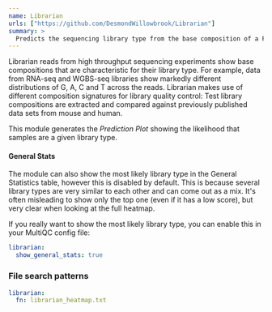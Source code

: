 ```yaml
---
name: Librarian
urls: ["https://github.com/DesmondWillowbrook/Librarian"]
summary: >
  Predicts the sequencing library type from the base composition of a FastQ file
---
```


Librarian reads from high throughput sequencing experiments show base compositions that are
characteristic for their library type. For example, data from RNA-seq and WGBS-seq libraries show markedly
different distributions of G, A, C and T across the reads.
Librarian makes use of different composition signatures for library quality control: Test library
compositions are extracted and compared against previously published data sets from mouse and human.

This module generates the _Prediction Plot_ showing the likelihood that samples are a given library type.

#### General Stats

The module can also show the most likely library type in the General Statistics table, however this is disabled by default.
This is because several library types are very similar to each other and can come out as a mix.
It's often misleading to show only the top one (even if it has a low score), but very clear when looking at the full heatmap.

If you really want to show the most likely library type, you can enable this in your MultiQC config file:

```yaml
librarian:
  show_general_stats: true
```

### File search patterns

```yaml
librarian:
  fn: librarian_heatmap.txt
```
